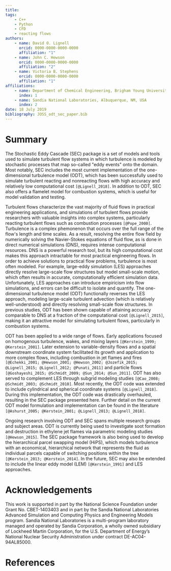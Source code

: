 ```yaml
---
title:  
tags:
    - C++
    - Python
    - CFD
    - reacting flows
authors:
    - name: David O. Lignell
      orcid: 0000-0000-0000-0000
      affiliation: "1" 
    - name: John C. Hewson
      orcid: 0000-0000-0000-0000
      affiliation: "2"
    - name: Victoria B. Stephens
      orcid: 0000-0000-0000-0000
      affiliation: "1"
affiliations:
    - name: Department of Chemical Engineering, Brigham Young University, Provo, UT, USA 
      index: 1
    - name: Sandia National Laboratories, Albuquerque, NM, USA
      index: 2
date: 18 July 2019
bibliography: JOSS_odt_sec_paper.bib
---
```


# Summary

The Stochastic Eddy Cascade (SEC) package is a set of models and tools used to simulate
turbulent flow systems in which turbulence is modeled by stochastic processes that map
so-called "eddy events" onto the domain. Most notably, SEC includes the most current
implementation of the one-dimensional turbulence model (ODT), which has been successfully used
to simulate turbulent reacting and nonreacting flows with high accuracy and relatively low
computational cost `[@Lignell_2018]`. In addition to ODT, SEC also offers a flamelet model for
combustion systems, which is useful for model validation and testing. 

Turbulent flows characterize the vast majority of fluid flows in practical engineering
applications, and simulations of turbulent flows provide researchers with valuable insights
into complex systems, particularly reacting turbulent flows such as combustion processes
`[@Pope_2000]`. Turbulence is a complex phemonenon that occurs over the full range of the
flow's length and time scales. As a result, resolving the entire flow field by numerically
solving the Navier-Stokes equations of fluid flow, as is done in direct numerical simulations
(DNS), requires intense computational resources. DNS is a powerful research tool, but its high
computational cost makes this approach intractable for most practical engineering flows. In
order to achieve solutions to practical flow problems, turbulence is most often modeled. For
example, large-eddy simulation (LES) approaches directly resolve large-scale flow structures
but model small-scale motion, which often results in accurate, computationally efficient
simulation data. Unfortunately, LES approaches can introduce empiricism into flow simulations,
and errors can be difficult to isolate and quantify. The one-dimensional turbulence model (ODT)
functionally reverses the LES approach, modeling large-scale turbulent advection (which is
relatively well-understood) and directly resolving small-scale flow structures. In previous
studies, ODT has been shown capable of attaining accuracy comparable to DNS at a fraction of
the computational cost `[@Lignell_2015]`, making it an attractive model for simulating
turbulent flows, particularly in combustion systems. 

ODT has been applied to a wide range of flows. Early applications focused on homogenous
turbulence, wakes, and mixing layers `[@Kerstein_1999; @Kerstein_2001]`. Later extension to
variable-density flows and a spatial downstream coordinate system facilitated its growth and
application to more complex flows, including combustion in jet flames and fires
`[@Echekki_2001; @Hewson_2001; @Hewson_2002; @Jozefik_2015; @Lignell_2015; @Lignell_2012;
@Punati_2011]` and particle flows `[@Goshayeshi_2015; @Schmidt_2009; @Sun_2014; @Sun_2011]`.
ODT has also served to complement LES through subgrid modeling studies `[@Cao_2008;
@Schmidt_2003; @Schmidt_2010]`. Most recently, the ODT code was extended to include cylindrical
and spherical coordinate systems `[@Lignell_2018]`. During this implementation, the ODT code
was drastically overhauled, resulting in the SEC package presented here. Further detail on the
current ODT model formulation and implementation can be found in the literature
`[@Ashurst_2005; @Kerstein_2001; @Lignell_2013; @Lignell_2018]`.

Ongoing research involving ODT and SEC spans multiple research groups and subject areas. ODT is
currently being used to investigate soot formation and destruction in ethylene jet flames via
parametric modeling studies `[@Hewson_2015]`. The SEC package framework is also being used to
develop the hierarchical parcel swapping model (HiPS), which models turbulence with an
economical, hierarchical network that represents the fluid as individual parcels capable of
switching positions within the tree `[@Kerstein_2013; @Kerstein_2014]`. In the future, SEC may
also be extended to include the linear eddy model (LEM) `[@Kerstein_1991]` and LES approaches. 

# Acknowledgements

This work is supported in part by the National Science Foundation under Grant No. CBET-1403403
and in part by the Sandia National Laboratories Advanced Simulation and Computing Physics and
Engineering Models program. Sandia National Laboratories is a multi-program laboratory
managed and operated by Sandia Corporation, a wholly owned subsidiary of Lockheed Martin
Corporation, for the U.S. Department of Energy’s National Nuclear Security Administration
under contract DE-AC04-94AL85000. 

# References

